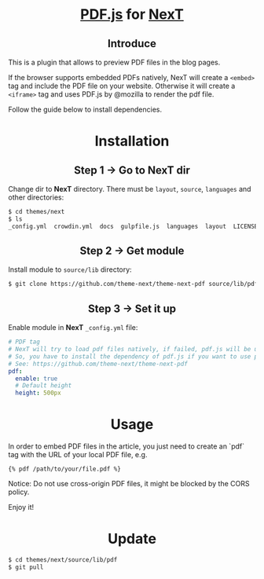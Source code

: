 <h1 align="center"><a href="https://github.com/mozilla/pdf.js">PDF.js</a> for <a href="https://github.com/theme-next">NexT</a></h1>

<h2 align="center">Introduce</h2>

This is a plugin that allows to preview PDF files in the blog pages.

If the browser supports embedded PDFs natively, NexT will create a `<embed>` tag and include the PDF file on your website. Otherwise it will create a `<iframe>` tag and uses PDF.js by @mozilla to render the pdf file.

Follow the guide below to install dependencies.

<h1 align="center">Installation</h1>

<h2 align="center">Step 1 &rarr; Go to NexT dir</h2>

Change dir to **NexT** directory. There must be `layout`, `source`, `languages` and other directories:

```sh
$ cd themes/next
$ ls
_config.yml  crowdin.yml  docs  gulpfile.js  languages  layout  LICENSE.md  package.json  README.md  scripts  source
```

<h2 align="center">Step 2 &rarr; Get module</h2>

Install module to `source/lib` directory:

```sh
$ git clone https://github.com/theme-next/theme-next-pdf source/lib/pdf
```

<h2 align="center">Step 3 &rarr; Set it up</h2>

Enable module in **NexT** `_config.yml` file:

```yml
# PDF tag
# NexT will try to load pdf files natively, if failed, pdf.js will be used.
# So, you have to install the dependency of pdf.js if you want to use pdf tag and make it available to all browsers.
# See: https://github.com/theme-next/theme-next-pdf
pdf:
  enable: true
  # Default height
  height: 500px
```

<h1 align="center">Usage</h1>
In order to embed PDF files in the article, you just need to create an `pdf` tag with the URL of your local PDF file, e.g.

```
{% pdf /path/to/your/file.pdf %}
```
Notice: Do not use cross-origin PDF files, it might be blocked by the CORS policy.

Enjoy it!

<h1 align="center">Update</h1>

```sh
$ cd themes/next/source/lib/pdf
$ git pull
```
